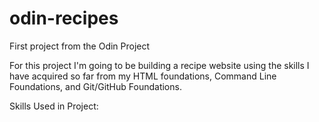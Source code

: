 # odin-recipes
First project from the Odin Project

For this project I'm going to be building a recipe website using the skills I have acquired so far from my HTML foundations, Command Line Foundations, and Git/GitHub Foundations.

Skills Used in Project:
